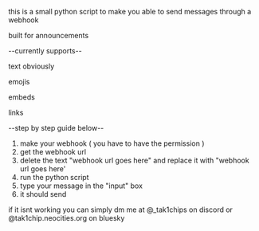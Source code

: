 this is a small python script to make you able to send messages through a webhook

built for announcements

--currently supports--

text obviously

emojis

embeds

links

--step by step guide below--
1. make your webhook ( you have to have the permission )
2. get the webhook url
3. delete the text "webhook url goes here" and replace it with "webhook url goes here'
4. run the python script
5. type your message in the "input" box
6. it should send

if it isnt working you can simply dm me at @_tak1chips on discord or @tak1chip.neocities.org on bluesky
